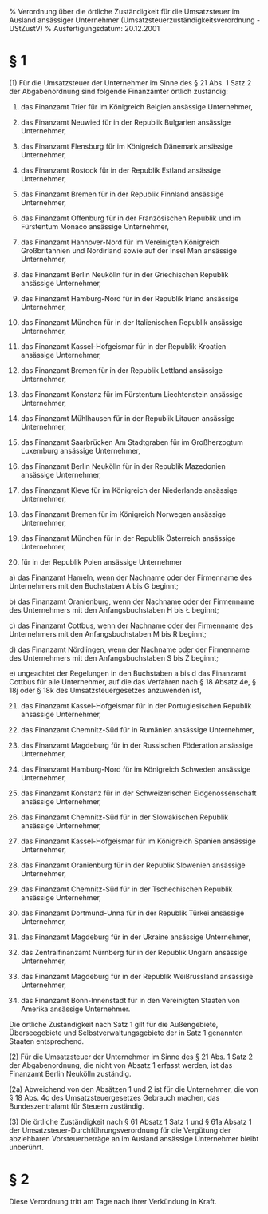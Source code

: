 % Verordnung über die örtliche Zuständigkeit für die Umsatzsteuer im Ausland ansässiger Unternehmer  (Umsatzsteuerzuständigkeitsverordnung - UStZustV)
% Ausfertigungsdatum: 20.12.2001
 
# § 1

(1) Für die Umsatzsteuer der Unternehmer im Sinne des § 21 Abs. 1 Satz 2 der Abgabenordnung sind folgende Finanzämter örtlich zuständig:

1. das Finanzamt Trier für im Königreich Belgien ansässige Unternehmer,

2. das Finanzamt Neuwied für in der Republik Bulgarien ansässige Unternehmer,

3. das Finanzamt Flensburg für im Königreich Dänemark ansässige Unternehmer,

4. das Finanzamt Rostock für in der Republik Estland ansässige Unternehmer,

5. das Finanzamt Bremen für in der Republik Finnland ansässige Unternehmer,

6. das Finanzamt Offenburg für in der Französischen Republik und im Fürstentum Monaco ansässige Unternehmer,

7. das Finanzamt Hannover-Nord für im Vereinigten Königreich Großbritannien und Nordirland sowie auf der Insel Man ansässige Unternehmer,

8. das Finanzamt Berlin Neukölln für in der Griechischen Republik ansässige Unternehmer,

9. das Finanzamt Hamburg-Nord für in der Republik Irland ansässige Unternehmer,

10. das Finanzamt München für in der Italienischen Republik ansässige Unternehmer,

11. das Finanzamt Kassel-Hofgeismar für in der Republik Kroatien ansässige Unternehmer,

12. das Finanzamt Bremen für in der Republik Lettland ansässige Unternehmer,

13. das Finanzamt Konstanz für im Fürstentum Liechtenstein ansässige Unternehmer,

14. das Finanzamt Mühlhausen für in der Republik Litauen ansässige Unternehmer,

15. das Finanzamt Saarbrücken Am Stadtgraben für im Großherzogtum Luxemburg ansässige Unternehmer,

16. das Finanzamt Berlin Neukölln für in der Republik Mazedonien ansässige Unternehmer,

17. das Finanzamt Kleve für im Königreich der Niederlande ansässige Unternehmer,

18. das Finanzamt Bremen für im Königreich Norwegen ansässige Unternehmer,

19. das Finanzamt München für in der Republik Österreich ansässige Unternehmer,

20. für in der Republik Polen ansässige Unternehmer

a) das Finanzamt Hameln, wenn der Nachname oder der Firmenname des Unternehmers mit den Buchstaben A bis G beginnt;

b) das Finanzamt Oranienburg, wenn der Nachname oder der Firmenname des Unternehmers mit den Anfangsbuchstaben H bis Ł beginnt;

c) das Finanzamt Cottbus, wenn der Nachname oder der Firmenname des Unternehmers mit den Anfangsbuchstaben M bis R beginnt;

d) das Finanzamt Nördlingen, wenn der Nachname oder der Firmenname des Unternehmers mit den Anfangsbuchstaben S bis Ż beginnt;

e) ungeachtet der Regelungen in den Buchstaben a bis d das Finanzamt Cottbus für alle Unternehmer, auf die das Verfahren nach § 18 Absatz 4e, § 18j oder § 18k des Umsatzsteuergesetzes anzuwenden ist,

21. das Finanzamt Kassel-Hofgeismar für in der Portugiesischen Republik ansässige Unternehmer,

22. das Finanzamt Chemnitz-Süd für in Rumänien ansässige Unternehmer,

23. das Finanzamt Magdeburg für in der Russischen Föderation ansässige Unternehmer,

24. das Finanzamt Hamburg-Nord für im Königreich Schweden ansässige Unternehmer,

25. das Finanzamt Konstanz für in der Schweizerischen Eidgenossenschaft ansässige Unternehmer,

26. das Finanzamt Chemnitz-Süd für in der Slowakischen Republik ansässige Unternehmer,

27. das Finanzamt Kassel-Hofgeismar für im Königreich Spanien ansässige Unternehmer,

28. das Finanzamt Oranienburg für in der Republik Slowenien ansässige Unternehmer,

29. das Finanzamt Chemnitz-Süd für in der Tschechischen Republik ansässige Unternehmer,

30. das Finanzamt Dortmund-Unna für in der Republik Türkei ansässige Unternehmer,

31. das Finanzamt Magdeburg für in der Ukraine ansässige Unternehmer,

32. das Zentralfinanzamt Nürnberg für in der Republik Ungarn ansässige Unternehmer,

33. das Finanzamt Magdeburg für in der Republik Weißrussland ansässige Unternehmer,

34. das Finanzamt Bonn-Innenstadt für in den Vereinigten Staaten von Amerika ansässige Unternehmer.

Die örtliche Zuständigkeit nach Satz 1 gilt für die Außengebiete, Überseegebiete und Selbstverwaltungsgebiete der in Satz 1 genannten Staaten entsprechend.

(2) Für die Umsatzsteuer der Unternehmer im Sinne des § 21 Abs. 1 Satz 2 der Abgabenordnung, die nicht von Absatz 1 erfasst werden, ist das Finanzamt Berlin Neukölln zuständig.

(2a) Abweichend von den Absätzen 1 und 2 ist für die Unternehmer, die von § 18 Abs. 4c des Umsatzsteuergesetzes Gebrauch machen, das Bundeszentralamt für Steuern zuständig.

(3) Die örtliche Zuständigkeit nach § 61 Absatz 1 Satz 1 und § 61a Absatz 1 der Umsatzsteuer-Durchführungsverordnung für die Vergütung der abziehbaren Vorsteuerbeträge an im Ausland ansässige Unternehmer bleibt unberührt.

# § 2

Diese Verordnung tritt am Tage nach ihrer Verkündung in Kraft.
